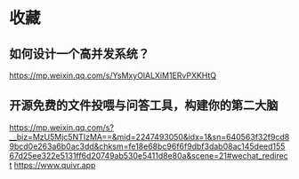 # 收藏
## 如何设计一个高并发系统？
https://mp.weixin.qq.com/s/YsMxyOlALXiM1ERvPXKHtQ


## 开源免费的文件投喂与问答工具，构建你的第二大脑
https://mp.weixin.qq.com/s?__biz=MzU5Mjc5NTIzMA==&mid=2247493050&idx=1&sn=640563f32f9cd89bcd0e263a6b0ac3dd&chksm=fe18e68bc96f6f9dbf3dab08ac145deed15567d25ee322e5131ff6d20749ab530e5411d8e80a&scene=21#wechat_redirect
https://www.quivr.app

